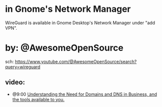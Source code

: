 # in Gnome's Network Manager
WireGuard is available in Gnome Desktop's Network Manager under "add VPN".


# by: @AwesomeOpenSource
sch: https://www.youtube.com/@AwesomeOpenSource/search?query=wireguard

## video:
- @9:00 [Understanding the Need for Domains and DNS in Business, and the tools available to you.](https://youtu.be/1yWsVyMG6f4?list=PLjLkaXQ353210citr52k74DWb3IOzHWL7&t=540)
